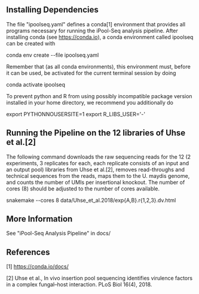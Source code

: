 Installing Dependencies
-----------------------

The file "ipoolseq.yaml" defines a conda[1] environment that provides all programs
necessary for running the iPool-Seq analysis pipeline. After installing conda
(see https://conda.io), a conda environment called ipoolseq can be created with

  conda env create --file ipoolseq.yaml

Remember that (as all conda environments), this environment must, before it
can be used, be activated for the current terminal session by doing

  conda activate ipoolseq

To prevent python and R from using possibly incompatible package version
installed in your home directory, we recommend you additionally do

  export PYTHONNOUSERSITE=1
  export R_LIBS_USER='-'

Running the Pipeline on the 12 libraries of Uhse et al.[2]
--------------------------------------------------------------

The following command downloads the raw sequencing reads for the 12 (2
experiments, 3 replicates for each, each replicate consists of an input and
an output pool) libraries from Uhse et al.[2], removes read-throughs and
technical sequences from the reads, maps them to the U. maydis genome, and
counts the number of UMIs per insertional knockout. The number of cores (8)
should be adjusted to the number of cores available.

  snakemake --cores 8 data/Uhse_et_al.2018/exp{A,B}.r{1,2,3}.dv.html

More Information
----------------

See "iPool-Seq Analysis Pipeline" in docs/

References
----------

[1] https://conda.io/docs/

[2] Uhse et al., In vivo insertion pool sequencing identifies virulence factors
    in a complex fungal–host interaction. PLoS Biol 16(4), 2018.
